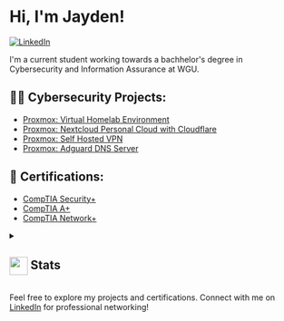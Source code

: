 # Hi, I'm Jayden! 
[![LinkedIn](https://img.shields.io/badge/Connect-LinkedIn-blue)](https://www.linkedin.com/in/jayden-hill-08ba02329/)

I'm a current student working towards a bachhelor's degree in Cybersecurity and Information Assurance at WGU.

## 👨‍💻 Cybersecurity Projects:

- [Proxmox: Virtual Homelab Environment](N/A)
- [Proxmox: Nextcloud Personal Cloud with Cloudflare](N/A)
- [Proxmox: Self Hosted VPN](N/A)
- [Proxmox: Adguard DNS Server](N/A)

## 📝 Certifications:

- [CompTIA Security+](https://www.credly.com/badges/aa112932-79d3-4bfb-9e5a-2251abcbb71f/public_url)
- [CompTIA A+](https://www.credly.com/badges/7a63b311-913c-4de8-8f73-d20db31c66d2/public_url)
- [CompTIA Network+](https://www.credly.com/badges/8e79ce47-c453-4ede-9813-7f68effddfe1/public_url)

<details>
  <summary><h2> <img align="center" src="https://github.com/[YourUsername]/[YourUsername]/blob/main/icons/stats.gif" width="32"/> Stats</h2></summary>
  <div align="center">
    ![](https://github-readme-stats.vercel.app/api?username=kyhomelab&theme=tokyonight&hide_border=false&include_all_commits=true&count_private=false)<br/>
    ![](https://github-readme-streak-stats.herokuapp.com/?user=kyhomelab&theme=tokyonight&hide_border=false)<br/>
    ![](https://github-readme-stats.vercel.app/api/top-langs/?username=kyhomelab&theme=tokyonight&hide_border=false&include_all_commits=true&count_private=false&layout=compact)<br/>
    ![](https://github-readme-activity-graph.vercel.app/graph?username=kyhomelab&theme=tokyo-night)
  </div>
</details>

Feel free to explore my projects and certifications. Connect with me on [LinkedIn](https://www.linkedin.com/in/jayden-hill-08ba02329/) for professional networking!
